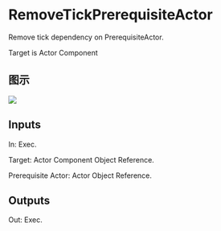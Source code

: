 # RemoveTickPrerequisiteActor

Remove tick dependency on PrerequisiteActor.

Target is Actor Component

## 图示

![]($-20221218-18280907.png)

## Inputs

In: Exec.

Target: Actor Component Object Reference.

Prerequisite Actor: Actor Object Reference.  

## Outputs

Out: Exec.

